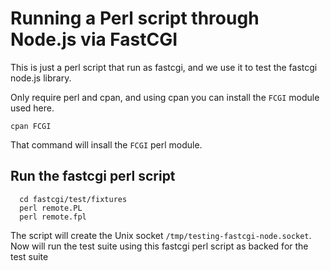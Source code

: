 # Running a Perl script through Node.js via FastCGI

This is just a perl script that run as fastcgi, and we use it to test the fastcgi node.js library.

Only require perl and cpan, and using cpan you can install the `FCGI` module used here.

``` cpan FCGI ```

That command will insall the `FCGI` perl module.

## Run the fastcgi perl script


```
  cd fastcgi/test/fixtures
  perl remote.PL
  perl remote.fpl
```

The script will create the Unix socket `/tmp/testing-fastcgi-node.socket`. Now will run the test suite using this fastcgi perl script as backed for the test suite

